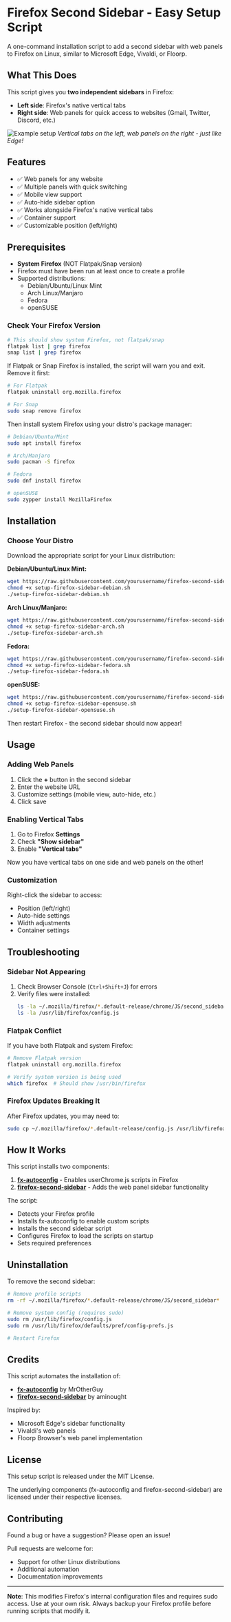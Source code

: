 # Firefox Second Sidebar - Easy Setup Script

A one-command installation script to add a second sidebar with web panels to Firefox on Linux, similar to Microsoft Edge, Vivaldi, or Floorp.

## What This Does

This script gives you **two independent sidebars** in Firefox:
- **Left side**: Firefox's native vertical tabs
- **Right side**: Web panels for quick access to websites (Gmail, Twitter, Discord, etc.)

![Example setup](https://user-images.githubusercontent.com/yourusername/example.png)
*Vertical tabs on the left, web panels on the right - just like Edge!*

## Features

- ✅ Web panels for any website
- ✅ Multiple panels with quick switching
- ✅ Mobile view support
- ✅ Auto-hide sidebar option
- ✅ Works alongside Firefox's native vertical tabs
- ✅ Container support
- ✅ Customizable position (left/right)

## Prerequisites

- **System Firefox** (NOT Flatpak/Snap version)
- Firefox must have been run at least once to create a profile
- Supported distributions:
  - Debian/Ubuntu/Linux Mint
  - Arch Linux/Manjaro
  - Fedora
  - openSUSE

### Check Your Firefox Version

```bash
# This should show system Firefox, not flatpak/snap
flatpak list | grep firefox
snap list | grep firefox
```

If Flatpak or Snap Firefox is installed, the script will warn you and exit. Remove it first:

```bash
# For Flatpak
flatpak uninstall org.mozilla.firefox

# For Snap
sudo snap remove firefox
```

Then install system Firefox using your distro's package manager:

```bash
# Debian/Ubuntu/Mint
sudo apt install firefox

# Arch/Manjaro
sudo pacman -S firefox

# Fedora
sudo dnf install firefox

# openSUSE
sudo zypper install MozillaFirefox
```

## Installation

### Choose Your Distro

Download the appropriate script for your Linux distribution:

**Debian/Ubuntu/Linux Mint:**
```bash
wget https://raw.githubusercontent.com/yourusername/firefox-second-sidebar-setup/main/setup-firefox-sidebar-debian.sh
chmod +x setup-firefox-sidebar-debian.sh
./setup-firefox-sidebar-debian.sh
```

**Arch Linux/Manjaro:**
```bash
wget https://raw.githubusercontent.com/yourusername/firefox-second-sidebar-setup/main/setup-firefox-sidebar-arch.sh
chmod +x setup-firefox-sidebar-arch.sh
./setup-firefox-sidebar-arch.sh
```

**Fedora:**
```bash
wget https://raw.githubusercontent.com/yourusername/firefox-second-sidebar-setup/main/setup-firefox-sidebar-fedora.sh
chmod +x setup-firefox-sidebar-fedora.sh
./setup-firefox-sidebar-fedora.sh
```

**openSUSE:**
```bash
wget https://raw.githubusercontent.com/yourusername/firefox-second-sidebar-setup/main/setup-firefox-sidebar-opensuse.sh
chmod +x setup-firefox-sidebar-opensuse.sh
./setup-firefox-sidebar-opensuse.sh
```

Then restart Firefox - the second sidebar should now appear!

## Usage

### Adding Web Panels

1. Click the **+** button in the second sidebar
2. Enter the website URL
3. Customize settings (mobile view, auto-hide, etc.)
4. Click save

### Enabling Vertical Tabs

1. Go to Firefox **Settings**
2. Check **"Show sidebar"**
3. Enable **"Vertical tabs"**

Now you have vertical tabs on one side and web panels on the other!

### Customization

Right-click the sidebar to access:
- Position (left/right)
- Auto-hide settings
- Width adjustments
- Container settings

## Troubleshooting

### Sidebar Not Appearing

1. Check Browser Console (`Ctrl+Shift+J`) for errors
2. Verify files were installed:
   ```bash
   ls -la ~/.mozilla/firefox/*.default-release/chrome/JS/second_sidebar.uc.mjs
   ls -la /usr/lib/firefox/config.js
   ```

### Flatpak Conflict

If you have both Flatpak and system Firefox:
```bash
# Remove Flatpak version
flatpak uninstall org.mozilla.firefox

# Verify system version is being used
which firefox  # Should show /usr/bin/firefox
```

### Firefox Updates Breaking It

After Firefox updates, you may need to:
```bash
sudo cp ~/.mozilla/firefox/*.default-release/config.js /usr/lib/firefox/
```

## How It Works

This script installs two components:

1. **[fx-autoconfig](https://github.com/MrOtherGuy/fx-autoconfig)** - Enables userChrome.js scripts in Firefox
2. **[firefox-second-sidebar](https://github.com/aminought/firefox-second-sidebar)** - Adds the web panel sidebar functionality

The script:
- Detects your Firefox profile
- Installs fx-autoconfig to enable custom scripts
- Installs the second sidebar script
- Configures Firefox to load the scripts on startup
- Sets required preferences

## Uninstallation

To remove the second sidebar:

```bash
# Remove profile scripts
rm -rf ~/.mozilla/firefox/*.default-release/chrome/JS/second_sidebar*

# Remove system config (requires sudo)
sudo rm /usr/lib/firefox/config.js
sudo rm /usr/lib/firefox/defaults/pref/config-prefs.js

# Restart Firefox
```

## Credits

This script automates the installation of:
- **[fx-autoconfig](https://github.com/MrOtherGuy/fx-autoconfig)** by MrOtherGuy
- **[firefox-second-sidebar](https://github.com/aminought/firefox-second-sidebar)** by aminought

Inspired by:
- Microsoft Edge's sidebar functionality
- Vivaldi's web panels
- Floorp Browser's web panel implementation

## License

This setup script is released under the MIT License.

The underlying components (fx-autoconfig and firefox-second-sidebar) are licensed under their respective licenses.

## Contributing

Found a bug or have a suggestion? Please open an issue!

Pull requests are welcome for:
- Support for other Linux distributions
- Additional automation
- Documentation improvements

---

**Note**: This modifies Firefox's internal configuration files and requires sudo access. Use at your own risk. Always backup your Firefox profile before running scripts that modify it.
